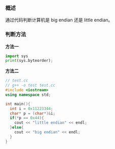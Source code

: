 ### 概述

通过代码判断计算机是 big endian 还是 little endian。

### 判断方法

**方法一**

```python
import sys
print(sys.byteorder);  
```

**方法二**

```C++
// test.cc
// g++ -o test test.cc
#include <iostream>
using namespace std;

int main(){
  int i = 0x11223344;
  char* p = (char*)&i;
  if(*p == 0x44){
    cout << "little endian" << endl;
  }else{
    cout << "big endian" << endl;
  }
}
```
